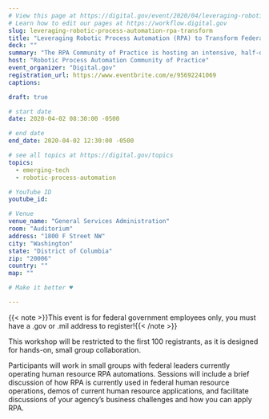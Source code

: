 ```yaml
---
# View this page at https://digital.gov/event/2020/04/leveraging-robotic-process-automation-rpa-transform
# Learn how to edit our pages at https://workflow.digital.gov
slug: leveraging-robotic-process-automation-rpa-transform
title: "Leveraging Robotic Process Automation (RPA) to Transform Federal Human Resource Operations"
deck: ""
summary: "The RPA Community of Practice is hosting an intensive, half-day workshop for federal human resource leaders interested in learning how robotic process automation can rapidly transform their business operations. "
host: "Robotic Process Automation Community of Practice"
event_organizer: "Digital.gov"
registration_url: https://www.eventbrite.com/e/95692241069
captions: 

draft: true

# start date
date: 2020-04-02 08:30:00 -0500

# end date
end_date: 2020-04-02 12:30:00 -0500

# see all topics at https://digital.gov/topics
topics: 
  - emerging-tech
  - robotic-process-automation

# YouTube ID
youtube_id: 

# Venue
venue_name: "General Services Administration"
room: "Auditorium"
address: "1800 F Street NW"
city: "Washington"
state: "District of Columbia"
zip: "20006"
country: ""
map: ""

# Make it better ♥

---
```


{{< note >}}This event is for federal government employees only, you must have a .gov or .mil address to register!{{< /note >}}

This workshop will be restricted to the first 100 registrants, as it is designed for hands-on, small group collaboration.

Participants will work in small groups with federal leaders currently operating human resource RPA automations. Sessions will include a brief discussion of how RPA is currently used in federal human resource operations, demos of current human resource applications, and facilitate discussions of your agency’s business challenges and how you can apply RPA.
